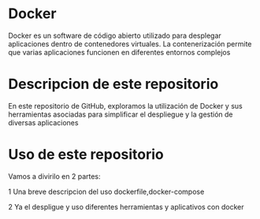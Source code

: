 # Docker
Docker es un software de código abierto utilizado para desplegar aplicaciones dentro de contenedores virtuales. La contenerización permite que varias aplicaciones funcionen en diferentes entornos complejos

# Descripcion de este repositorio
En este repositorio de GitHub, exploramos la utilización de Docker y sus herramientas asociadas para simplificar el despliegue y la gestión de diversas aplicaciones

# Uso de este repositorio

Vamos a divirilo en 2 partes:

  1 Una breve descripcion del uso dockerfile,docker-compose

  2 Ya el despligue y uso diferentes herramientas y aplicativos con docker

